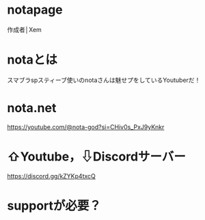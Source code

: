 # notapage
作成者│Xem
# notaとは
スマブラspスティーブ使いのnotaさんは魅せプをしているYoutuberだ！
# nota.net
https://youtube.com/@nota-god?si=CHiv0s_PxJ9yKnkr
# ⇧Youtube，⇩Discordサーバー
https://discord.gg/kZYKp4txcQ
# supportが必要？
